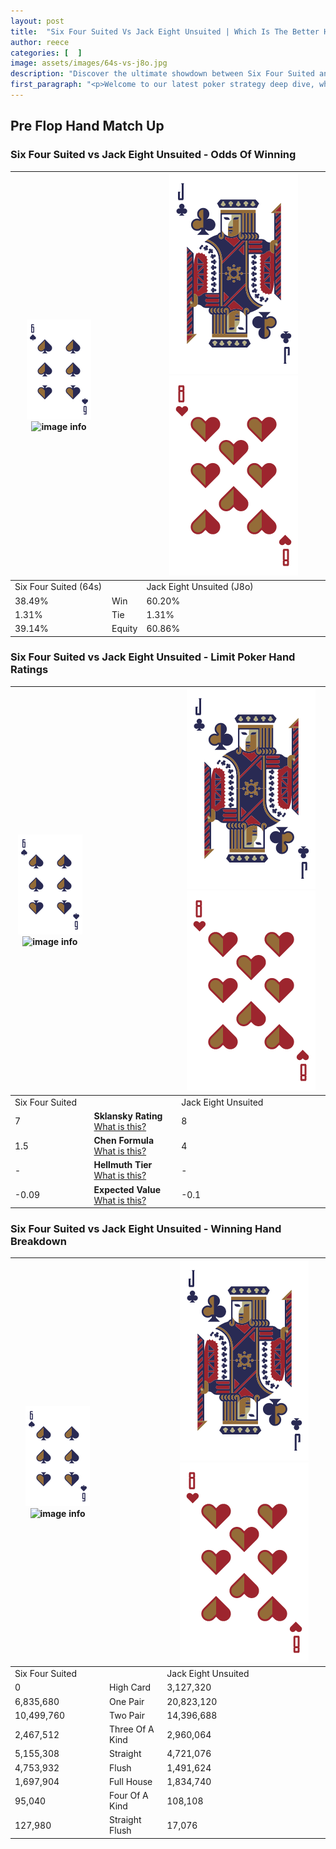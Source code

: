 ```yaml
---
layout: post
title:  "Six Four Suited Vs Jack Eight Unsuited | Which Is The Better Hand In Poker? A Complete Guide"
author: reece
categories: [  ]
image: assets/images/64s-vs-j8o.jpg
description: "Discover the ultimate showdown between Six Four Suited and Jack Eight Unsuited in poker! Uncover the odds, strategies, and scenarios where one hand triumphs over the other. Get ready to up your poker game with this thrilling analysis."
first_paragraph: "<p>Welcome to our latest poker strategy deep dive, where we're pitting two distinct hands against each other in a high-stakes showdown: Six Four Suited vs Jack Eight Unsuited.</p><p>In the dynamic world of poker, every decision counts, and knowing which hand holds the upper hand is key to your success at the table.</p><p>In this article, we'll dissect these two hands, explore the scenarios where one dominates the other, and equip you with the knowledge to make strategic choices that can tip the odds in your favor.</p><p>Get ready to unravel the intriguing dynamics of these poker hands and elevate your game to new heights.</p>"
---
```




[comment]: # (sp0)

## Pre Flop Hand Match Up

<div class="table hand-ratings" markdown="1"> 



### Six Four Suited vs Jack Eight Unsuited - Odds Of Winning


    
| ![image info](assets/images/hand1/6.png) ![image info](assets/images/hand1/4s.png) |  | ![image info](assets/images/hand2/J.png) ![image info](assets/images/hand2/8o.png) |
| -------- | -------- | -------- |
| Six Four Suited (64s) |  | Jack Eight Unsuited (J8o) |
| 38.49% | Win | 60.20% |
| 1.31% | Tie | 1.31% |
| 39.14% | Equity | 60.86% |




[comment]: # (sp1)



### Six Four Suited vs Jack Eight Unsuited - Limit Poker Hand Ratings


    
| ![image info](assets/images/hand1/6.png) ![image info](assets/images/hand1/4s.png) |  | ![image info](assets/images/hand2/J.png) ![image info](assets/images/hand2/8o.png) |
| -------- | -------- | -------- |
| Six Four Suited |  | Jack Eight Unsuited |
| 7 | **Sklansky Rating** [What is this?](/sklansky-rating-explained) | 8 |
| 1.5 | **Chen Formula** [What is this?](/chen-formula-explained) | 4 |
| - | **Hellmuth Tier** [What is this?](/Hellmuth-tier-explained) | - |
| -0.09 | **Expected Value** [What is this?](/expected-value-explained) | -0.1 |




[comment]: # (sp2)



### Six Four Suited vs Jack Eight Unsuited - Winning Hand Breakdown


    
| ![image info](assets/images/hand1/6.png) ![image info](assets/images/hand1/4s.png) |  | ![image info](assets/images/hand2/J.png) ![image info](assets/images/hand2/8o.png) |
| -------- | -------- | -------- |
| Six Four Suited |  | Jack Eight Unsuited |
| 0 | High Card | 3,127,320 |
| 6,835,680 | One Pair | 20,823,120 |
| 10,499,760 | Two Pair | 14,396,688 |
| 2,467,512 | Three Of A Kind | 2,960,064 |
| 5,155,308 | Straight | 4,721,076 |
| 4,753,932 | Flush | 1,491,624 |
| 1,697,904 | Full House | 1,834,740 |
| 95,040 | Four Of A Kind | 108,108 |
| 127,980 | Straight Flush | 17,076 |




[comment]: # (sp3)



</div>

[comment]: # (sp4)



[comment]: # (sp5)

